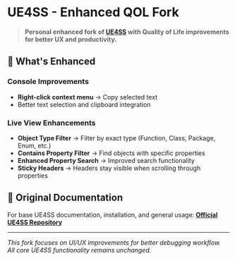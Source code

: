 # UE4SS - Enhanced QOL Fork

> **Personal enhanced fork of [UE4SS](https://github.com/Re-UE4SS/RE-UE4SS) with Quality of Life improvements for better UX and productivity.**

## 🚀 What's Enhanced

### Console Improvements
- **Right-click context menu** → Copy selected text
- Better text selection and clipboard integration

### Live View Enhancements  
- **Object Type Filter** → Filter by exact type (Function, Class, Package, Enum, etc.)
- **Contains Property Filter** → Find objects with specific properties
- **Enhanced Property Search** → Improved search functionality  
- **Sticky Headers** → Headers stay visible when scrolling through properties

## 📖 Original Documentation
For base UE4SS documentation, installation, and general usage: **[Official UE4SS Repository](https://github.com/Re-UE4SS/RE-UE4SS)**


---
*This fork focuses on UI/UX improvements for better debugging workflow. All core UE4SS functionality remains unchanged.*